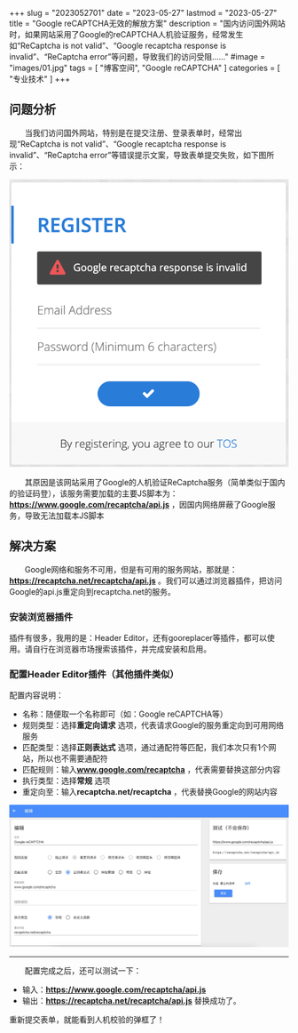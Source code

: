 +++
slug = "2023052701"
date = "2023-05-27"
lastmod = "2023-05-27"
title = "Google reCAPTCHA无效的解放方案"
description = "国内访问国外网站时，如果网站采用了Google的reCAPTCHA人机验证服务，经常发生如“ReCaptcha is not valid”、“Google recaptcha response is invalid”、“ReCaptcha error”等问题，导致我们的访问受阻……"
#image = "images/01.jpg"
tags = [ "博客空间", "Google reCAPTCHA" ]
categories = [ "专业技术" ]
+++

## 问题分析
&emsp;&emsp;当我们访问国外网站，特别是在提交注册、登录表单时，经常出现“ReCaptcha is not valid”、“Google recaptcha response is invalid”、“ReCaptcha error”等错误提示文案，导致表单提交失败，如下图所示：

![](images/02.jpg)

&emsp;&emsp;其原因是该网站采用了Google的人机验证ReCaptcha服务（简单类似于国内的验证码登），该服务需要加载的主要JS脚本为：**https://www.google.com/recaptcha/api.js** ，因国内网络屏蔽了Google服务，导致无法加载本JS脚本


## 解决方案
&emsp;&emsp;Google网络和服务不可用，但是有可用的服务网站，那就是：**https://recaptcha.net/recaptcha/api.js** 。我们可以通过浏览器插件，把访问Google的api.js重定向到recaptcha.net的服务。

### 安装浏览器插件
插件有很多，我用的是：Header Editor，还有gooreplacer等插件，都可以使用。请自行在浏览器市场搜索该插件，并完成安装和启用。

### 配置Header Editor插件（其他插件类似）
配置内容说明：<br/>
- 名称：随便取一个名称即可（如：Google reCAPTCHA等）
- 规则类型：选择**重定向请求** 选项，代表请求Google的服务重定向到可用网络服务
- 匹配类型：选择**正则表达式** 选项，通过通配符等匹配，我们本次只有1个网站，所以也不需要通配符
- 匹配规则：输入**www.google.com/recaptcha** ，代表需要替换这部分内容
- 执行类型：选择**常规** 选项
- 重定向至：输入**recaptcha.net/recaptcha** ，代表替换Google的网站内容

![](images/03.jpg)

---

&emsp;&emsp;配置完成之后，还可以测试一下：
- 输入：**https://www.google.com/recaptcha/api.js**
- 输出：**https://recaptcha.net/recaptcha/api.js**
替换成功了。

重新提交表单，就能看到人机校验的弹框了！
